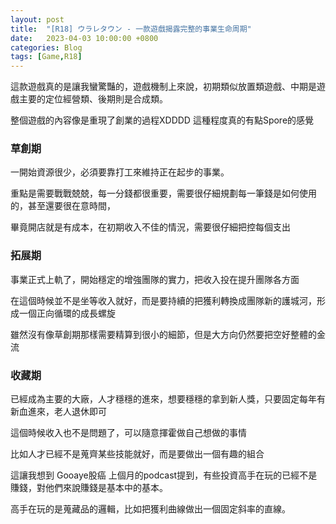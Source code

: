 ```yaml
---
layout: post
title:  "[R18] ウラレタウン - 一款遊戲揭露完整的事業生命周期"
date:   2023-04-03 10:00:00 +0800
categories: Blog
tags: [Game,R18]
---
```


這款遊戲真的是讓我蠻驚豔的，遊戲機制上來說，初期類似放置類遊戲、中期是遊戲主要的定位經營類、後期則是合成類。

整個遊戲的內容像是重現了創業的過程XDDDD  這種程度真的有點Spore的感覺

### 草創期
一開始資源很少，必須要靠打工來維持正在起步的事業。

重點是需要戰戰兢兢，每一分錢都很重要，需要很仔細規劃每一筆錢是如何使用的，甚至還要很在意時間，

畢竟開店就是有成本，在初期收入不佳的情況，需要很仔細把控每個支出


### 拓展期
事業正式上軌了，開始穩定的增強團隊的實力，把收入投在提升團隊各方面

在這個時候並不是坐等收入就好，而是要持續的把獲利轉換成團隊新的護城河，形成一個正向循環的成長螺旋

雖然沒有像草創期那樣需要精算到很小的細節，但是大方向仍然要把空好整體的金流


### 收藏期
已經成為主要的大廠，人才穩穩的進來，想要穩穩的拿到新人獎，只要固定每年有新血進來，老人退休即可

這個時候收入也不是問題了，可以隨意揮霍做自己想做的事情

比如人才已經不是蒐齊某些技能就好，而是要做出一個有趣的組合

這讓我想到 Gooaye股癌 上個月的podcast提到，有些投資高手在玩的已經不是賺錢，對他們來說賺錢是基本中的基本。

高手在玩的是蒐藏品的邏輯，比如把獲利曲線做出一個固定斜率的直線。